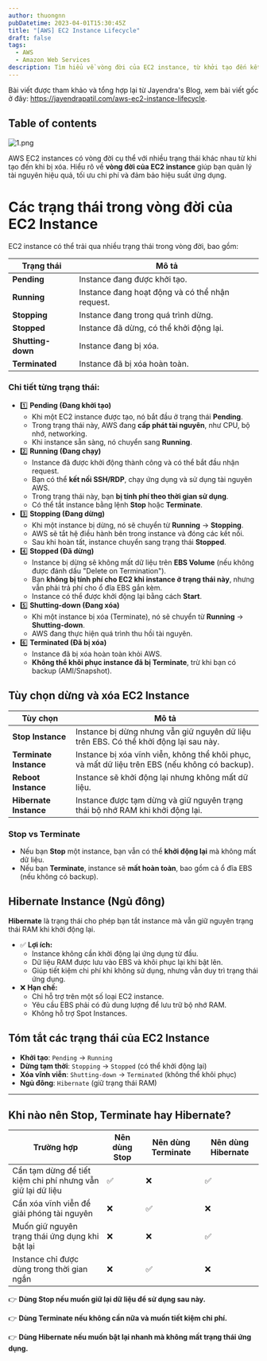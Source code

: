 ```yaml
---
author: thuongnn
pubDatetime: 2023-04-01T15:30:45Z
title: "[AWS] EC2 Instance Lifecycle"
draft: false
tags:
  - AWS
  - Amazon Web Services
description: Tìm hiểu về vòng đời của EC2 instance, từ khởi tạo đến kết thúc và các trạng thái trung gian.
---
```


Bài viết được tham khảo và tổng hợp lại từ Jayendra's Blog, xem bài viết gốc ở đây: https://jayendrapatil.com/aws-ec2-instance-lifecycle.

## Table of contents

![1.png](@/assets/images/compute/ec2-instance-lifecycle/1.png)

AWS EC2 instances có vòng đời cụ thể với nhiều trạng thái khác nhau từ khi tạo đến khi bị xóa. Hiểu rõ về **vòng đời của EC2 instance** giúp bạn quản lý tài nguyên hiệu quả, tối ưu chi phí và đảm bảo hiệu suất ứng dụng.

# **Các trạng thái trong vòng đời của EC2 Instance**

EC2 instance có thể trải qua nhiều trạng thái trong vòng đời, bao gồm:

| **Trạng thái**    | **Mô tả**                                       |
| ----------------- | ----------------------------------------------- |
| **Pending**       | Instance đang được khởi tạo.                    |
| **Running**       | Instance đang hoạt động và có thể nhận request. |
| **Stopping**      | Instance đang trong quá trình dừng.             |
| **Stopped**       | Instance đã dừng, có thể khởi động lại.         |
| **Shutting-down** | Instance đang bị xóa.                           |
| **Terminated**    | Instance đã bị xóa hoàn toàn.                   |

### **Chi tiết từng trạng thái:**

- 1️⃣ **Pending (Đang khởi tạo)**
  - Khi một EC2 instance được tạo, nó bắt đầu ở trạng thái **Pending**.
  - Trong trạng thái này, AWS đang **cấp phát tài nguyên**, như CPU, bộ nhớ, networking.
  - Khi instance sẵn sàng, nó chuyển sang **Running**.
- 2️⃣ **Running (Đang chạy)**
  - Instance đã được khởi động thành công và có thể bắt đầu nhận request.
  - Bạn có thể **kết nối SSH/RDP**, chạy ứng dụng và sử dụng tài nguyên AWS.
  - Trong trạng thái này, bạn **bị tính phí theo thời gian sử dụng**.
  - Có thể tắt instance bằng lệnh **Stop** hoặc **Terminate**.
- 3️⃣ **Stopping (Đang dừng)**
  - Khi một instance bị dừng, nó sẽ chuyển từ **Running** → **Stopping**.
  - AWS sẽ tắt hệ điều hành bên trong instance và đóng các kết nối.
  - Sau khi hoàn tất, instance chuyển sang trạng thái **Stopped**.
- 4️⃣ **Stopped (Đã dừng)**
  - Instance bị dừng sẽ không mất dữ liệu trên **EBS Volume** (nếu không được đánh dấu "Delete on Termination").
  - Bạn **không bị tính phí cho EC2 khi instance ở trạng thái này**, nhưng vẫn phải trả phí cho ổ đĩa EBS gắn kèm.
  - Instance có thể được khởi động lại bằng cách **Start**.
- 5️⃣ **Shutting-down (Đang xóa)**
  - Khi một instance bị xóa (Terminate), nó sẽ chuyển từ **Running** → **Shutting-down**.
  - AWS đang thực hiện quá trình thu hồi tài nguyên.
- 6️⃣ **Terminated (Đã bị xóa)**
  - Instance đã bị xóa hoàn toàn khỏi AWS.
  - **Không thể khôi phục instance đã bị Terminate**, trừ khi bạn có backup (AMI/Snapshot).

## **Tùy chọn dừng và xóa EC2 Instance**

| **Tùy chọn**           | **Mô tả**                                                                                      |
| ---------------------- | ---------------------------------------------------------------------------------------------- |
| **Stop Instance**      | Instance bị dừng nhưng vẫn giữ nguyên dữ liệu trên EBS. Có thể khởi động lại sau này.          |
| **Terminate Instance** | Instance bị xóa vĩnh viễn, không thể khôi phục, và mất dữ liệu trên EBS (nếu không có backup). |
| **Reboot Instance**    | Instance sẽ khởi động lại nhưng không mất dữ liệu.                                             |
| **Hibernate Instance** | Instance được tạm dừng và giữ nguyên trạng thái bộ nhớ RAM khi khởi động lại.                  |

### **Stop vs Terminate**

- Nếu bạn **Stop** một instance, bạn vẫn có thể **khởi động lại** mà không mất dữ liệu.
- Nếu bạn **Terminate**, instance sẽ **mất hoàn toàn**, bao gồm cả ổ đĩa EBS (nếu không có backup).

## **Hibernate Instance (Ngủ đông)**

**Hibernate** là trạng thái cho phép bạn tắt instance mà vẫn giữ nguyên trạng thái RAM khi khởi động lại.

- ✅ **Lợi ích:**
  - Instance không cần khởi động lại ứng dụng từ đầu.
  - Dữ liệu RAM được lưu vào EBS và khôi phục lại khi bật lên.
  - Giúp tiết kiệm chi phí khi không sử dụng, nhưng vẫn duy trì trạng thái ứng dụng.
- ❌ **Hạn chế:**
  - Chỉ hỗ trợ trên một số loại EC2 instance.
  - Yêu cầu EBS phải có đủ dung lượng để lưu trữ bộ nhớ RAM.
  - Không hỗ trợ Spot Instances.

## **Tóm tắt các trạng thái của EC2 Instance**

- **Khởi tạo**: `Pending` → `Running`
- **Dừng tạm thời**: `Stopping` → `Stopped` (có thể khởi động lại)
- **Xóa vĩnh viễn**: `Shutting-down` → `Terminated` (không thể khôi phục)
- **Ngủ đông**: `Hibernate` (giữ trạng thái RAM)

---

## **Khi nào nên Stop, Terminate hay Hibernate?**

| **Trường hợp**                                              | **Nên dùng Stop** | **Nên dùng Terminate** | **Nên dùng Hibernate** |
| ----------------------------------------------------------- | ----------------- | ---------------------- | ---------------------- |
| Cần tạm dừng để tiết kiệm chi phí nhưng vẫn giữ lại dữ liệu | ✅                | ❌                     | ✅                     |
| Cần xóa vĩnh viễn để giải phóng tài nguyên                  | ❌                | ✅                     | ❌                     |
| Muốn giữ nguyên trạng thái ứng dụng khi bật lại             | ❌                | ❌                     | ✅                     |
| Instance chỉ được dùng trong thời gian ngắn                 | ❌                | ✅                     | ❌                     |

👉 **Dùng Stop nếu muốn giữ lại dữ liệu để sử dụng sau này.**

👉 **Dùng Terminate nếu không cần nữa và muốn tiết kiệm chi phí.**

👉 **Dùng Hibernate nếu muốn bật lại nhanh mà không mất trạng thái ứng dụng.**
